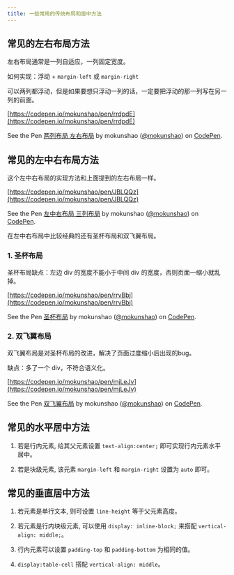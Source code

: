 ```yaml
---
title: 一些常用的传统布局和居中方法
---
```


## 常见的左右布局方法

左右布局通常是一列自适应，一列固定宽度。

如何实现：浮动 + `margin-left` 或 `margin-right`

可以两列都浮动，但是如果要想只浮动一列的话，一定要把浮动的那一列写在另一列的前面。

[https://codepen.io/mokunshao/pen/rrdpdE](https://codepen.io/mokunshao/pen/rrdpdE)

<p data-height="265" data-theme-id="dark" data-slug-hash="rrdpdE" data-default-tab="css,result" data-user="mokunshao" data-pen-title="两列布局 左右布局" class="codepen">See the Pen <a href="https://codepen.io/mokunshao/pen/rrdpdE/">两列布局 左右布局</a> by mokunshao (<a href="https://codepen.io/mokunshao">@mokunshao</a>) on <a href="https://codepen.io">CodePen</a>.</p>
<script async src="https://static.codepen.io/assets/embed/ei.js"></script>

## 常见的左中右布局方法

这个左中右布局的实现方法和上面提到的左右布局一样。

[https://codepen.io/mokunshao/pen/JBLQQz](https://codepen.io/mokunshao/pen/JBLQQz)

<p data-height="265" data-theme-id="0" data-slug-hash="JBLQQz" data-default-tab="css,result" data-user="mokunshao" data-pen-title="左中右布局 三列布局" class="codepen">See the Pen <a href="https://codepen.io/mokunshao/pen/JBLQQz/">左中右布局 三列布局</a> by mokunshao (<a href="https://codepen.io/mokunshao">@mokunshao</a>) on <a href="https://codepen.io">CodePen</a>.</p>

在左中右布局中比较经典的还有圣杯布局和双飞翼布局。

### 1. 圣杯布局

圣杯布局缺点：左边 div 的宽度不能小于中间 div 的宽度，否则页面一缩小就乱掉。

[https://codepen.io/mokunshao/pen/rrvBbj](https://codepen.io/mokunshao/pen/rrvBbj)

<p data-height="265" data-theme-id="0" data-slug-hash="rrvBbj" data-default-tab="css,result" data-user="mokunshao" data-pen-title="圣杯布局" class="codepen">See the Pen <a href="https://codepen.io/mokunshao/pen/rrvBbj/">圣杯布局</a> by mokunshao (<a href="https://codepen.io/mokunshao">@mokunshao</a>) on <a href="https://codepen.io">CodePen</a>.</p>
<script async src="https://static.codepen.io/assets/embed/ei.js"></script>

### 2. 双飞翼布局

双飞翼布局是对圣杯布局的改进，解决了页面过度缩小后出现的bug。

缺点：多了一个 div，不符合语义化。

[https://codepen.io/mokunshao/pen/mjLeJv](https://codepen.io/mokunshao/pen/mjLeJv)

<p data-height="265" data-theme-id="0" data-slug-hash="mjLeJv" data-default-tab="css,result" data-user="mokunshao" data-pen-title="双飞翼布局" class="codepen">See the Pen <a href="https://codepen.io/mokunshao/pen/mjLeJv/">双飞翼布局</a> by mokunshao (<a href="https://codepen.io/mokunshao">@mokunshao</a>) on <a href="https://codepen.io">CodePen</a>.</p>
<script async src="https://static.codepen.io/assets/embed/ei.js"></script>

## 常见的水平居中方法

1. 若是行内元素, 给其父元素设置 `text-align:center;` 即可实现行内元素水平居中。

2. 若是块级元素, 该元素 `margin-left` 和 `margin-right` 设置为 `auto` 即可。

## 常见的垂直居中方法

1. 若元素是单行文本, 则可设置 `line-height` 等于父元素高度。

2. 若元素是行内块级元素, 可以使用 `display: inline-block;` 来搭配 `vertical-align: middle;`。

3. 行内元素可以设置 `padding-top` 和 `padding-bottom` 为相同的值。

4. `display:table-cell` 搭配 `vertical-align: middle`。